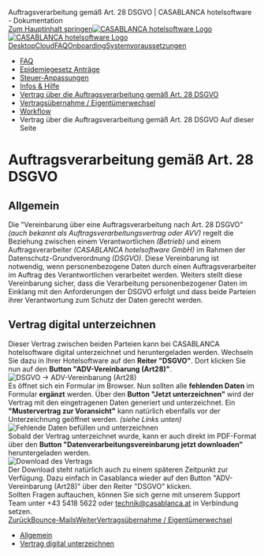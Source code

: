 Auftragsverarbeitung gemäß Art. 28 DSGVO | CASABLANCA hotelsoftware - Dokumentation  
[Zum Hauptinhalt springen](https://docs.casablanca.at/faq/dsgvo/#__docusaurus_skipToContent_fallback)[![CASABLANCA hotelsoftware Logo](https://docs.casablanca.at/img/logo.png) ![CASABLANCA hotelsoftware Logo](https://docs.casablanca.at/img/Casablanca_LOGO_2022_neg.png)](https://docs.casablanca.at/) [Desktop](https://docs.casablanca.at/desktop/desktop/)[Cloud](https://docs.casablanca.at/cloud/cloud_systems/)[FAQ](https://docs.casablanca.at/faq)[Onboarding](https://docs.casablanca.at/onboarding/fiscalization)[Systemvoraussetzungen](https://docs.casablanca.at/system_requirements)  
* [FAQ](https://docs.casablanca.at/faq/)
* [Epidemiegesetz Anträge](https://docs.casablanca.at/faq/epidemic_law/)
* [Steuer-Anpassungen](https://docs.casablanca.at/faq/change_of_taxes/)
* [Infos & Hilfe](https://docs.casablanca.at/faq/info_help/block_vacancies)
* [Vertrag über die Auftragsverarbeitung gemäß Art. 28 DSGVO](https://docs.casablanca.at/faq/dsgvo/)
* [Vertragsübernahme / Eigentümerwechsel](https://docs.casablanca.at/faq/customer_change/)
* [Workflow](https://docs.casablanca.at/faq/workflow/)  
* Vertrag über die Auftragsverarbeitung gemäß Art. 28 DSGVO
Auf dieser Seite

# Auftragsverarbeitung gemäß Art. 28 DSGVO  
## Allgemein[](https://docs.casablanca.at/faq/dsgvo/#allgemein "Direkter Link zu Allgemein")  
Die "Vereinbarung über eine Auftragsverarbeitung nach Art. 28 DSGVO" *(auch bekannt als Auftragsverarbeitungsvertrag oder AVV)* regelt die Beziehung zwischen einem Verantwortlichen *(Betrieb)* und einem Auftragsverarbeiter *(CASABLANCA hotelsoftware GmbH)* im Rahmen der Datenschutz-Grundverordnung *(DSGVO)*. Diese Vereinbarung ist notwendig, wenn personenbezogene Daten durch einen Auftragsverarbeiter im Auftrag des Verantwortlichen verarbeitet werden. Weiters stellt diese Vereinbarung sicher, dass die Verarbeitung personenbezogener Daten im Einklang mit den Anforderungen der DSGVO erfolgt und dass beide Parteien ihrer Verantwortung zum Schutz der Daten gerecht werden.

## Vertrag digital unterzeichnen[](https://docs.casablanca.at/faq/dsgvo/#vertrag-digital-unterzeichnen "Direkter Link zu Vertrag digital unterzeichnen")  
Dieser Vertrag zwischen beiden Parteien kann bei CASABLANCA hotelsoftware digital unterzeichnet und heruntergeladen werden. Wechseln Sie dazu in Ihrer Hotelsoftware auf den **Reiter "DSGVO"**. Dort klicken Sie nun auf den **Button "ADV-Vereinbarung (Art28)"**.  
![DSGVO -&gt; ADV-Vereinbarung (Art28)](https://docs.casablanca.at/assets/images/adv_vereinbarung_dsgvo_button-b969ccf88615de847e5d096134b417dd.png "DSGVO -> ADV-Vereinbarung (Art28)")  
Es öffnet sich ein Formular im Browser. Nun sollten alle **fehlenden Daten** im Formular **ergänzt** werden. Über den **Button "Jetzt unterzeichnen"** wird der Vertrag mit den eingetragenen Daten generiert und unterzeichnet. Ein **"Mustervertrag zur Voransicht"** kann natürlich ebenfalls vor der Unterzeichnung geöffnet werden. *(siehe Links unten)*  
![Fehlende Daten befüllen und unterzeichnen](https://docs.casablanca.at/assets/images/insert_data_and_confirm-4bca4b685694b9a4bf10806e9eff0a8f.png "Fehlende Daten befüllen und unterzeichnen")  
Sobald der Vertrag unterzeichnet wurde, kann er auch direkt im PDF-Format über den **Button "Datenverarbeitungsvereinbarung jetzt downloaden"** heruntergeladen werden.  
![Download des Vertrags](https://docs.casablanca.at/assets/images/readytodownload-d56eaec0ed8ee743270f03bae4e66873.png "Download des Vertrags")  
Der Download steht natürlich auch zu einem späteren Zeitpunkt zur Verfügung. Dazu einfach in Casablanca wieder auf den Button "ADV-Vereinbarung (Art28)" über den Reiter "DSGVO" klicken.  
Sollten Fragen auftauchen, können Sie sich gerne mit unserem Support Team unter +43 5418 5622 oder technik@casablanca.at in Verbindung setzen.  
[ZurückBounce-Mails](https://docs.casablanca.at/faq/info_help/bounce_mails)[WeiterVertragsübernahme / Eigentümerwechsel](https://docs.casablanca.at/faq/customer_change/)  
* [Allgemein](https://docs.casablanca.at/faq/dsgvo/#allgemein)
* [Vertrag digital unterzeichnen](https://docs.casablanca.at/faq/dsgvo/#vertrag-digital-unterzeichnen)